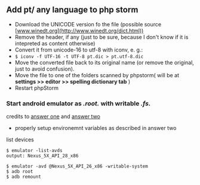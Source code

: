 ## Add pt/ any language to php storm 

- Download the UNICODE version fo the file (possible source [www.winedt.org](http://www.winedt.org/dict.html))
- Remove the header, if any (just to be sure, because I don't know if it is intepreted as content otherwise)
- Convert it from unicode-16 to utf-8 with iconv, e. g.:
- `$ iconv -f UTF-16 -t UTF-8 pt.dic > pt.utf-8.dic`
- Move the converted file back to its original name (or remove the original, just to avoid confusion).
- Move the file to one of the folders scanned by phpstorm( will be at __settings >> editor >> spelling dictionary tab__ )
- Restart phpStorm

### Start android emulator as _.root._ with writable _.fs._
credits to [answer one](https://stackoverflow.com/a/49427040/4043487) and [answer two](https://stackoverflow.com/a/49511666/4043487) 

- properly setup environemnt variables as described in answer two

list devices

    $ emulator -list-avds
    output: Nexus_5X_API_28_x86
    
    $ emulator -avd @Nexus_5X_API_26_x86 -writable-system 
    $ adb root
    $ adb remount

